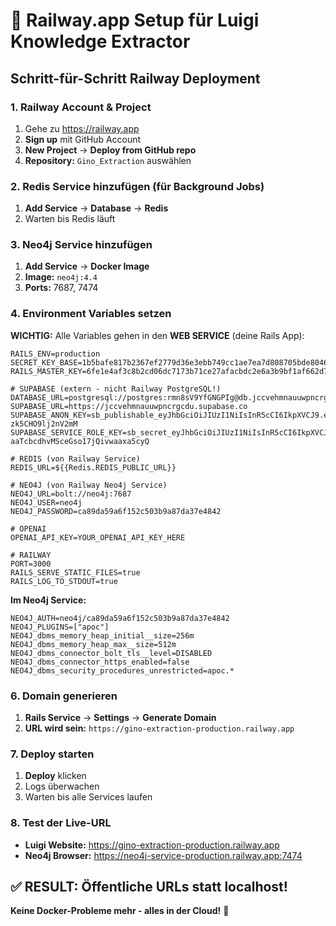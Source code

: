 # 🚂 Railway.app Setup für Luigi Knowledge Extractor

## Schritt-für-Schritt Railway Deployment

### 1. Railway Account & Project
1. Gehe zu https://railway.app
2. **Sign up** mit GitHub Account
3. **New Project** → **Deploy from GitHub repo**
4. **Repository:** `Gino_Extraction` auswählen

### 2. Redis Service hinzufügen (für Background Jobs)
1. **Add Service** → **Database** → **Redis**
2. Warten bis Redis läuft

### 3. Neo4j Service hinzufügen
1. **Add Service** → **Docker Image** 
2. **Image:** `neo4j:4.4`
3. **Ports:** 7687, 7474

### 4. Environment Variables setzen

**WICHTIG:** Alle Variables gehen in den **WEB SERVICE** (deine Rails App):

```
RAILS_ENV=production
SECRET_KEY_BASE=1b5bafe817b2367ef2779d36e3ebb749cc1ae7ea7d808705bde80469c11b935f9cbe0c8d8acce3facd80424b31a9a727d6da56b8b2e723edb1c542dda79527cb
RAILS_MASTER_KEY=6fe1e4af3c8b2cd06dc7173b71ce27afacbdc2e6a3b9bf1af662d748bd5d426786f28dc3bccdd85b11b232523e04fd0f2dc03db7b6374403fc7558598e047d84

# SUPABASE (extern - nicht Railway PostgreSQL!)
DATABASE_URL=postgresql://postgres:rmn8sV9YfGNGPIg@db.jccvehmnauuwpncrgcdu.supabase.co:5432/postgres
SUPABASE_URL=https://jccvehmnauuwpncrgcdu.supabase.co
SUPABASE_ANON_KEY=sb_publishable_eyJhbGciOiJIUzI1NiIsInR5cCI6IkpXVCJ9.eyJpc3MiOiJzdXBhYmFzZSIsInJlZiI6ImpjY3ZlaG1uYXV1d3BuY3JnY2R1Iiwicm9sZSI6ImFub24iLCJpYXQiOjE3NTYxODc2NDgsImV4cCI6MjA3MTc2MzY0OH0.t7hoXqd_yJnM0sUX4mB2JGI6yyD-zk5CHO9lj2nV2mM
SUPABASE_SERVICE_ROLE_KEY=sb_secret_eyJhbGciOiJIUzI1NiIsInR5cCI6IkpXVCJ9.eyJpc3MiOiJzdXBhYmFzZSIsInJlZiI6ImpjY3ZlaG1uYXV1d3BuY3JnY2R1Iiwicm9sZSI6InNlcnZpY2Vfcm9sZSIsImlhdCI6MTc1NjE4NzY0OCwiZXhwIjoyMDcxNzYzNjQ4fQ.2EOEDfLLx2e-aaTcbcdhvMSceGso17jQivwaaxa5cyQ

# REDIS (von Railway Service)
REDIS_URL=${{Redis.REDIS_PUBLIC_URL}}

# NEO4J (von Railway Neo4j Service) 
NEO4J_URL=bolt://neo4j:7687
NEO4J_USER=neo4j
NEO4J_PASSWORD=ca89da59a6f152c503b9a87da37e4842

# OPENAI
OPENAI_API_KEY=YOUR_OPENAI_API_KEY_HERE

# RAILWAY
PORT=3000
RAILS_SERVE_STATIC_FILES=true
RAILS_LOG_TO_STDOUT=true
```

**Im Neo4j Service:**
```
NEO4J_AUTH=neo4j/ca89da59a6f152c503b9a87da37e4842
NEO4J_PLUGINS=["apoc"]
NEO4J_dbms_memory_heap_initial__size=256m
NEO4J_dbms_memory_heap_max__size=512m
NEO4J_dbms_connector_bolt_tls__level=DISABLED
NEO4J_dbms_connector_https_enabled=false
NEO4J_dbms_security_procedures_unrestricted=apoc.*
```

### 6. Domain generieren
1. **Rails Service** → **Settings** → **Generate Domain**
2. **URL wird sein:** `https://gino-extraction-production.railway.app`

### 7. Deploy starten
1. **Deploy** klicken
2. Logs überwachen
3. Warten bis alle Services laufen

### 8. Test der Live-URL
- **Luigi Website:** https://gino-extraction-production.railway.app  
- **Neo4j Browser:** https://neo4j-service-production.railway.app:7474

## ✅ RESULT: Öffentliche URLs statt localhost!

**Keine Docker-Probleme mehr - alles in der Cloud!** 🎯